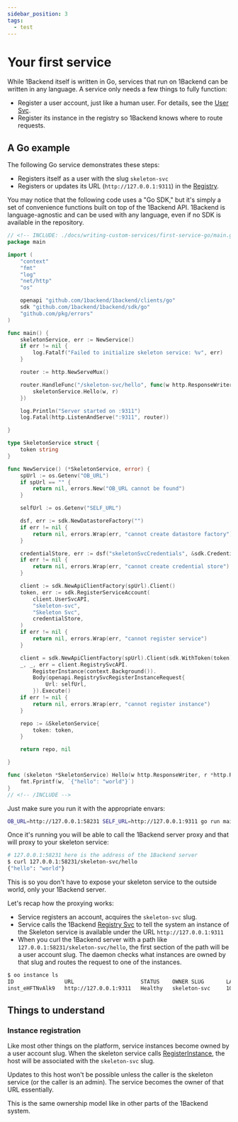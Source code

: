 ```yaml
---
sidebar_position: 3
tags:
  - test
---
```


# Your first service

While 1Backend itself is written in Go, services that run on 1Backend can be written in any language.
A service only needs a few things to fully function:

- Register a user account, just like a human user. For details, see the [User Svc](/docs/built-in-services/user-svc).
- Register its instance in the registry so 1Backend knows where to route requests.

## A Go example

The following Go service demonstrates these steps:

- Registers itself as a user with the slug `skeleton-svc`
- Registers or updates its URL (`http://127.0.0.1:9311`) in the [Registry](/docs/built-in-services/registry-svc).

You may notice that the following code uses a "Go SDK," but it's simply a set of convenience functions built on top of the 1Backend API.
1Backend is language-agnostic and can be used with any language, even if no SDK is available in the repository.

```go
// <!-- INCLUDE: ./docs/writing-custom-services/first-service-go/main.go -->
package main

import (
	"context"
	"fmt"
	"log"
	"net/http"
	"os"

	openapi "github.com/1backend/1backend/clients/go"
	sdk "github.com/1backend/1backend/sdk/go"
	"github.com/pkg/errors"
)

func main() {
	skeletonService, err := NewService()
	if err != nil {
		log.Fatalf("Failed to initialize skeleton service: %v", err)
	}

	router := http.NewServeMux()

	router.HandleFunc("/skeleton-svc/hello", func(w http.ResponseWriter, r *http.Request) {
		skeletonService.Hello(w, r)
	})

	log.Println("Server started on :9311")
	log.Fatal(http.ListenAndServe(":9311", router))

}

type SkeletonService struct {
	token string
}

func NewService() (*SkeletonService, error) {
	spUrl := os.Getenv("OB_URL")
	if spUrl == "" {
		return nil, errors.New("OB_URL cannot be found")
	}

	selfUrl := os.Getenv("SELF_URL")

	dsf, err := sdk.NewDatastoreFactory("")
	if err != nil {
		return nil, errors.Wrap(err, "cannot create datastore factory")
	}

	credentialStore, err := dsf("skeletonSvcCredentials", &sdk.Credential{})
	if err != nil {
		return nil, errors.Wrap(err, "cannot create credential store")
	}

	client := sdk.NewApiClientFactory(spUrl).Client()
	token, err := sdk.RegisterServiceAccount(
		client.UserSvcAPI,
		"skeleton-svc",
		"Skeleton Svc",
		credentialStore,
	)
	if err != nil {
		return nil, errors.Wrap(err, "cannot register service")
	}

	client = sdk.NewApiClientFactory(spUrl).Client(sdk.WithToken(token))
	_, _, err = client.RegistrySvcAPI.
		RegisterInstance(context.Background()).
		Body(openapi.RegistrySvcRegisterInstanceRequest{
			Url: selfUrl,
		}).Execute()
	if err != nil {
		return nil, errors.Wrap(err, "cannot register instance")
	}

	repo := &SkeletonService{
		token: token,
	}

	return repo, nil

}

func (skeleton *SkeletonService) Hello(w http.ResponseWriter, r *http.Request) {
	fmt.Fprintf(w, `{"hello": "world"}`)
}
// <!-- /INCLUDE -->
```

Just make sure you run it with the appropriate envars:

```sh
OB_URL=http://127.0.0.1:58231 SELF_URL=http://127.0.0.1:9311 go run main.go
```

Once it's running you will be able to call the 1Backend server proxy and that will proxy to your skeleton service:

```sh
# 127.0.0.1:58231 here is the address of the 1Backend server
$ curl 127.0.0.1:58231/skeleton-svc/hello
{"hello": "world"}
```

This is so you don't have to expose your skeleton service to the outside world, only your 1Backend server.

Let's recap how the proxying works:

- Service registers an account, acquires the `skeleton-svc` slug.
- Service calls the 1Backend [Registry Svc](/docs/built-in-services/registry-svc) to tell the system an instance of the Skeleton service is available under the URL `http://127.0.0.1:9311`
- When you curl the 1Backend server with a path like `127.0.0.1:58231/skeleton-svc/hello`, the first section of the path will be a user account slug. The daemon checks what instances are owned by that slug and routes the request to one of the instances.

```sh
$ oo instance ls
ID                URL                     STATUS    OWNER SLUG       LAST HEARTBEAT
inst_eHFTNvAlk9   http://127.0.0.1:9311   Healthy   skeleton-svc     10s ago
```

## Things to understand

### Instance registration

Like most other things on the platform, service instances become owned by a user account slug. When the skeleton service calls [RegisterInstance](/docs/1backend/register-instance), the host will be associated with the `skeleton-svc` slug.

Updates to this host won't be possible unless the caller is the skeleton service (or the caller is an admin). The service becomes the owner of that URL essentially.

This is the same ownership model like in other parts of the 1Backend system.
